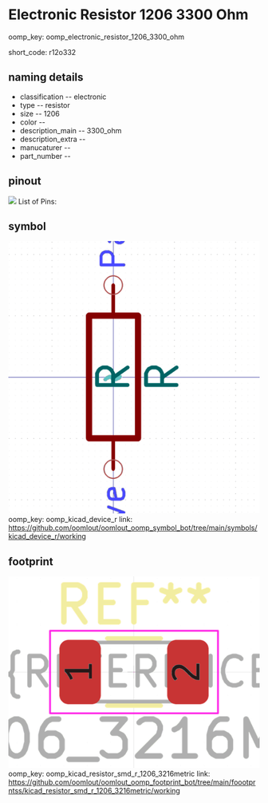 # Electronic Resistor 1206 3300 Ohm
oomp_key: oomp_electronic_resistor_1206_3300_ohm  

short_code: r12o332
## naming details
* classification -- electronic
* type -- resistor
* size -- 1206
* color -- 
* description_main -- 3300_ohm
* description_extra -- 
* manucaturer -- 
* part_number -- 
## pinout
![](working_pinout_600.png)
List of Pins:

## symbol

![](symbol/0/working/working_600.png)  
oomp_key: oomp_kicad_device_r
link: https://github.com/oomlout/oomlout_oomp_symbol_bot/tree/main/symbols/kicad_device_r/working


## footprint

![](footprint/0/working/working_600.png)  
oomp_key: oomp_kicad_resistor_smd_r_1206_3216metric
link: https://github.com/oomlout/oomlout_oomp_footprint_bot/tree/main/foootprntss/kicad_resistor_smd_r_1206_3216metric/working

